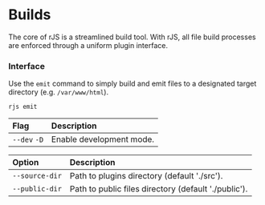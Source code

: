 # Builds

The core of rJS is a streamlined build tool. With rJS, all file build processes are enforced through a uniform plugin interface.

### Interface

Use the `emit` command to simply build and emit files to a designated target directory (e.g. `/var/www/html`).

``` console
rjs emit
```

| Flag | Description |
| :- | :- |
| `--dev` `-D` | Enable development mode. |

| Option | Description |
| :- | :- |
| `--source-dir` | Path to plugins directory (default './src'). |
| `--public-dir` | Path to public files directory (default './public'). |